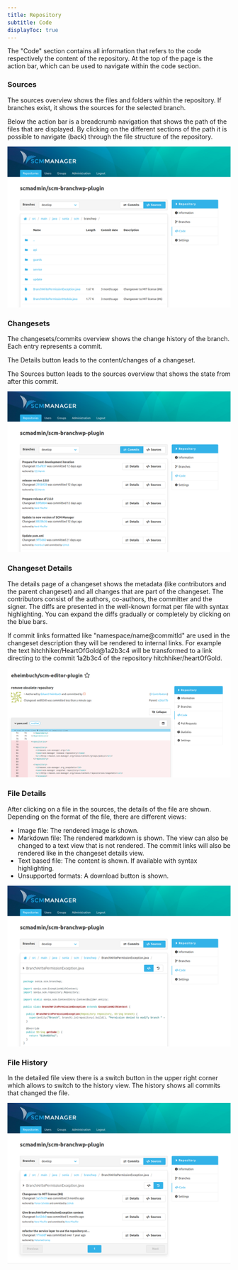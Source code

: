 ```yaml
---
title: Repository
subtitle: Code
displayToc: true
---
```

The "Code" section contains all information that refers to the code respectively the content of the repository. At the top of the page is the action bar, which can be used to navigate within the code section.

### Sources
The sources overview shows the files and folders within the repository. If branches exist, it shows the sources for the selected branch.

Below the action bar is a breadcrumb navigation that shows the path of the files that are displayed. By clicking on the different sections of the path it is possible to navigate (back) through the file structure of the repository.

![Repository-Code-Sources](assets/repository-code-sourcesView.png)

### Changesets
The changesets/commits overview shows the change history of the branch. Each entry represents a commit. 

The Details button leads to the content/changes of a changeset.

The Sources button leads to the sources overview that shows the state from after this commit.

![Repository-Code-Changesets](assets/repository-code-changesetsView.png)

### Changeset Details
The details page of a changeset shows the metadata (like contributors and the parent changeset) and all changes that are part of the changeset. 
The contributors consist of the authors, co-authors, the committer and the signer. 
The diffs are presented in the well-known format per file with syntax highlighting. 
You can expand the diffs gradually or completely by clicking on the blue bars.

If commit links formatted like "namespace/name@commitId" are used in the changeset description they will be rendered to internal links.
For example the text hitchhiker/HeartOfGold@1a2b3c4 will be transformed to a link directing to the commit 1a2b3c4 of the repository hitchhiker/heartOfGold.


![Repository-Code-Changesets](assets/repository-code-changesetDetails.png)

### File Details
After clicking on a file in the sources, the details of the file are shown. Depending on the format of the file, there are different views:

- Image file: The rendered image is shown.
- Markdown file: The rendered markdown is shown. The view can also be changed to a text view that is not rendered. The commit links will also be rendered like in the changeset details view.
- Text based file: The content is shown. If available with syntax highlighting.
- Unsupported formats: A download button is shown.

![Repository-Code-FileDetails](assets/repository-code-fileViewer.png)

### File History
In the detailed file view there is a switch button in the upper right corner which allows to switch to the history view. The history shows all commits that changed the file.

![Repository-Code-FileHistory](assets/repository-code-fileHistory.png)

